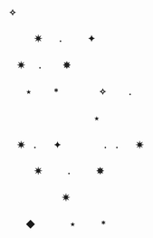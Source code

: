 ### ✧ 
### ㅤㅤㅤ✷ㅤㅤ.ㅤㅤㅤ✦ 
### ㅤ✷  　 .    ㅤ ㅤ✵ 　　　　　　　  　　     
### ㅤㅤ⋆  　    ㅤ*  　ㅤㅤ　 ✧  ㅤ　 .　　　　　   
###  　   　   　  　   　  ㅤㅤㅤ ⋆ 　
### ㅤ✷ㅤ.ㅤㅤ✦ㅤㅤㅤㅤㅤ.ㅤ.ㅤㅤ✷  
### ㅤㅤㅤ✷ㅤㅤㅤ.ㅤㅤㅤ✵ 　
### ㅤㅤㅤㅤㅤㅤ    ✷
### ㅤㅤ◆ㅤㅤㅤㅤ⋆ㅤㅤㅤ*
